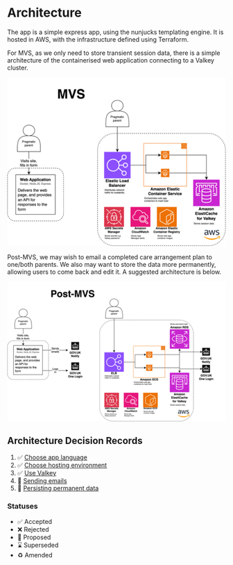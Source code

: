 # Architecture

The app is a simple express app, using the nunjucks templating engine. It is hosted in AWS, with the infrastructure
defined using Terraform.

For MVS, as we only need to store transient session data, there is a simple architecture of the containerised web
application connecting to a Valkey cluster.

![MVS Technical Architecture Diagram](./assets/technical-architecture.svg)

Post-MVS, we may wish to email a completed care arrangement plan to one/both parents. We also may want to store the
data more permanently, allowing users to come back and edit it. A suggested architecture is below.

![POST-MVS Technical Architecture Diagram](./assets/post-mvs-technical-architecture.svg)

## Architecture Decision Records

1. ✅ [Choose app language](decisions/001-choose-app-language)
1. ✅ [Choose hosting environment](decisions/002-choose-hosting-environment)
1. ✅ [Use Valkey](decisions/003-use-valkey.md)
1. 🤔 [Sending emails](decisions/004-sending-emails.md)
1. 🤔 [Persisting permanent data](decisions/005-persisting-permanent-data.md)

### Statuses

- ✅ Accepted
- ❌ Rejected
- 🤔 Proposed
- ⌛️ Superseded
- ♻️ Amended
